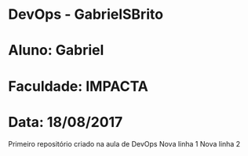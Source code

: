 # DevOps - GabrielSBrito
# Aluno: Gabriel
# Faculdade: IMPACTA
# Data: 18/08/2017

Primeiro repositório criado na aula de DevOps
Nova linha 1
Nova linha 2 

